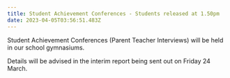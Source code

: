 ```yaml
---
title: Student Achievement Conferences - Students released at 1.50pm
date: 2023-04-05T03:56:51.483Z
---
```

Student Achievement Conferences 
(Parent Teacher Interviews) will be held in our school gymnasiums.  

Details will be advised in the interim report being sent out on Friday 24 March.
